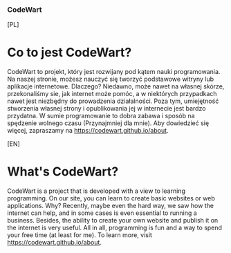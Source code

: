 ### CodeWart

[PL]
# Co to jest CodeWart?
CodeWart to projekt, który jest rozwijany pod kątem nauki programowania.
Na naszej stronie, możesz nauczyć się tworzyć podstawowe witryny lub aplikacje internetowe.
    Dlaczego?
Niedawno, może nawet na własnej skórze, przekonaliśmy sie, jak internet może pomóc, a w niektórych przypadkach nawet jest niezbędny do prowadzenia działalności.
Poza tym, umiejętność stworzenia własnej strony i opublikowania jej w internecie jest bardzo przydatna. 
W sumie programowanie to dobra zabawa i sposób na spędzenie wolnego czasu (Przynajmniej dla mnie).
Aby dowiedzieć się więcej, zapraszamy na https://codewart.github.io/about.

[EN]
# What's CodeWart?
CodeWart is a project that is developed with a view to learning programming.
On our site, you can learn to create basic websites or web applications.
    Why?
Recently, maybe even the hard way, we saw how the internet can help, and in some cases is even essential to running a business.
Besides, the ability to create your own website and publish it on the internet is very useful.
All in all, programming is fun and a way to spend your free time (at least for me).
To learn more, visit https://codewart.github.io/about.
